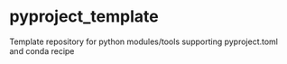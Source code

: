 # pyproject_template
Template repository for python modules/tools supporting pyproject.toml and conda recipe
